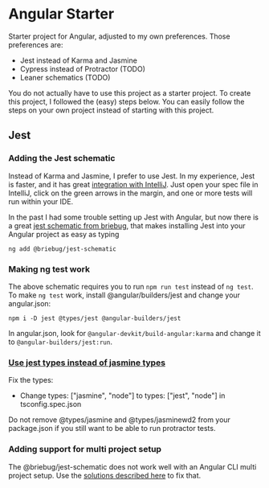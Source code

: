 # Angular Starter

Starter project for Angular, adjusted to my own preferences. Those preferences are:

- Jest instead of Karma and Jasmine
- Cypress instead of Protractor (TODO)
- Leaner schematics (TODO)

You do not actually have to use this project as a starter project. To create this project, I followed the (easy)
steps below. You can easily follow the steps on your own project instead of starting with this project.

## Jest

### Adding the Jest schematic

Instead of Karma and Jasmine, I prefer to use Jest. In my experience, Jest is faster, and it has great [integration
with IntelliJ](https://www.jetbrains.com/help/idea/running-unit-tests-on-jest.html). Just open your spec file in
IntelliJ, click on the green arrows in the margin, and one or more tests will run within your IDE.

In the past I had some trouble setting up Jest with Angular, but now there is a great [jest schematic from 
briebug](https://github.com/briebug/jest-schematic), that makes installing Jest into your Angular project as easy
as typing

```shell script
ng add @briebug/jest-schematic
```

### Making ng test work

The above schematic requires you to run `npm run test` instead of `ng test`. To make `ng test` work, install
@angular/builders/jest and change your angular.json:

```shell script
npm i -D jest @types/jest @angular-builders/jest
```

In angular.json, look for `@angular-devkit/build-angular:karma` and change it to `@angular-builders/jest:run`.

### [Use jest types instead of jasmine types](https://github.com/briebug/jest-schematic/issues/24)

Fix the types:

- Change types: ["jasmine", "node"] to types: ["jest", "node"] in tsconfig.spec.json

Do not remove @types/jasmine and @types/jasminewd2 from your package.json if you still want to be able to run 
protractor tests. 

### Adding support for multi project setup

The @briebug/jest-schematic does not work well with an Angular CLI multi project setup. Use the [solutions described
here](https://github.com/briebug/jest-schematic/issues/22) to fix that.
